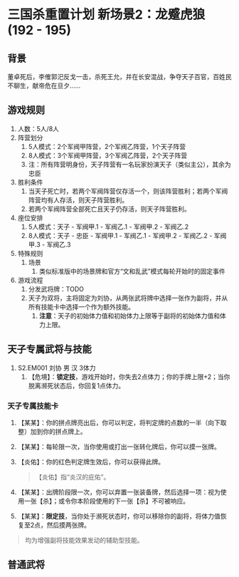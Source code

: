 # 三国杀重置计划 新场景2：龙蹙虎狼 (192 - 195)

## 背景

董卓死后，李傕郭汜反戈一击，杀死王允，并在长安混战，争夺天子百官，百姓民不聊生，献帝危在旦夕……

## 游戏规则

1. 人数：5人/8人
2. 阵营划分
   1. 5人模式：2个军阀甲阵营，2个军阀乙阵营，1个天子阵营
   2. 8人模式：3个军阀甲阵营，3个军阀乙阵营，2个天子阵营
   3. 注：所有阵营明身份，天子阵营有一名玩家扮演天子（类似主公），其余为忠臣
3. 胜利条件
   1. 当天子死亡时，若两个军阀阵营仅存活一个，则该阵营胜利；若两个军阀阵营均有人存活，则天子阵营胜利。
   2. 若两个军阀阵营全部死亡且天子仍存活，则天子阵营胜利。
4. 座位安排
   1. 5人模式：天子 - 军阀甲.1 - 军阀乙.1 - 军阀甲.2 - 军阀乙.2
   2. 8人模式：天子 - 忠臣 - 军阀甲.1 - 军阀乙.1 - 军阀甲.2 - 军阀乙.2 - 军阀甲.3 - 军阀乙.3
5. 特殊规则
   1. 场景
      1. 类似标准版中的场景牌和官方“文和乱武”模式每轮开始时的固定事件
6. 游戏流程
   1. 分发武将牌：TODO
   2. 天子为双将，主将固定为刘协，从两张武将牌中选择一张作为副将，并从所有技能卡中选择一个作为额外技能。
      1. **注意**：天子的初始体力值和初始体力上限等于副将的初始体力值和体力上限。


## 天子专属武将与技能

1. S2.EM001 刘协 男 汉 3体力
   1. 【危境】：**锁定技**，游戏开始时，你失去2点体力；你的手牌上限+2；当你脱离濒死状态后，你回复1点体力。

### 天子专属技能卡

1. 【某某】：你的拼点牌亮出后，你可以判定，将判定牌的点数的一半（向下取整）加到你的拼点牌上。
2. 【某某】：每轮限一次，当你使用或打出一张转化牌后，你可以摸一张牌。
3. 【炎佑】：你的红色判定牌生效后，你可以获得此牌。

   > 【炎佑】指“炎汉的庇佑”。  
4. 【某某】：出牌阶段限一次，你可以弃置一张装备牌，然后选择一项：视为使用一张【杀】；或令你本阶段使用的下一张【杀】不可被响应。
5. 【某某】：**限定技**，当你处于濒死状态时，你可以移除你的副将，将体力值恢复至2点，然后摸两张牌。

> 均为增强副将技能效果发动的辅助型技能。

## 普通武将
